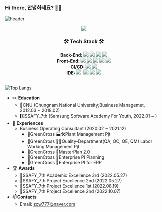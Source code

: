 ### Hi there, 안녕하세요? 👋🐢
![header](https://capsule-render.vercel.app/api?type=waving&color=gradient&height=200&section=header&text=SIWON-PARK&fontSize=60&fontAlignY=40&animation=twinkling)
<div align="center"><a href="https://wholesale-creature-3b3.notion.site/9e075eced05a41ef977b869101fdba66" target="_blank"><img src="https://img.shields.io/badge/Notion-000000?style=flat&logo=Notion&logoColor=white"/></a></div>
<h3 align="center">🛠 Tech Stack 🛠</h3>
<div align="center">
  <div>
    <div>
      <strong>Back-End: </strong>
      <img src="https://img.shields.io/badge/python-3670A0?style=flat&logo=python&logoColor=ffdd54"/>
      <img src="https://img.shields.io/badge/django-%23092E20.svg?style=flat&logo=django&logoColor=white"/>
      <img src="https://img.shields.io/badge/java-%23ED8B00.svg?style=flat&logo=java&logoColor=white"/>
      <img src="https://img.shields.io/badge/springboot-6DB33F?style=flat&logo=springboot&logoColor=white">
    </div>
    <div>
      <strong>Front-End: </strong>
      <img src="https://img.shields.io/badge/html5-%23E34F26.svg?style=flat&logo=html5&logoColor=white"/>
      <img src="https://img.shields.io/badge/css-1572B6?style=flat&logo=css3&logoColor=white"/>
      <img src="https://img.shields.io/badge/javascript-%23323330.svg?style=flat&logo=javascript&logoColor=%23F7DF1E"/>
      <img src=https://img.shields.io/badge/vuejs-%2335495e.svg?style=flat&logo=vuedotjs&logoColor=%234FC08D/>
      <img src=https://img.shields.io/badge/react-%2320232a.svg?style=flat&logo=react&logoColor=%2361DAFB/>
    </div>
    <div>
      <strong>CI/CD: </strong>
      <img src="https://img.shields.io/badge/docker-%230db7ed.svg?style=flat&logo=docker&logoColor=white"/>
      <img src="https://img.shields.io/badge/jenkins-%232C5263.svg?style=flat&logo=jenkins&logoColor=white"/>
    </div>
    <div>
      <strong>IDE: </strong>
        <img src="https://img.shields.io/badge/Atom-3DDC84.svg?style=flat&logo=atom&logoColor=white"/></a>&nbsp
        <img src="https://img.shields.io/badge/Visual%20Studio%20Code-0078d7.svg?style=flat&logo=visual-studio-code&logoColor=white"/>
        <img src="https://img.shields.io/badge/pycharm-143?style=flat&logo=pycharm&logoColor=black&color=green&labelColor=white"/>
        <img src="https://img.shields.io/badge/IntelliJIDEA-3f48cc.svg?style=flat&logo=intellij-idea&logoColor=white"/>
    </div>
  </div>
</div>
<br>

  [![Top Langs](https://github-readme-stats.vercel.app/api/top-langs/?username=siwon-park&langs_count=8&layout=compact&theme=ayu-mirage)](https://github.com/anuraghazra/github-readme-stats)
<br>
- ✏️ <strong>Education</strong>
    -  🏫CNU (Chungnam National University;Business Managemet, 2012.03 ~ 2018.02)
    -  7️⃣SSAFY_7th (Samsung Software Academy For Youth, 2022.01 ~ )
- 💼 <strong>Experiences</strong>
    - Business Operating Consultant (2020.02 ~ 2021.12)
      - 💊GreenCross 🏭🛠️Plant Management Pjt
      - 💊GreenCross 🔬🧪Quality-Department(QA, QC, QE, QM) Labor Working Management Pjt
      - 💊GreenCross 🏢MasterPlan 2.0
      - 💊GreenCross 🏢Enterprise PI Planning
      - 💊GreenCross 🏢Enterprise PI for ERP
- 🏆 <strong>Awards</strong>
    - 🥉SSAFY_7th Academic Excellence 3rd (2022.05.27)
    - 🥈SSAFY_7th Project Excellence 2nd (2022.05.27)
    - 🏅SSAFY_7th Project Excellence 1st (2022.08.19)
    - 🥈SSAFY_7th Project Excellence 2nd (2022.10.07)
- 📫<strong>Contacts</strong>
    - Email: zow777@naver.com
